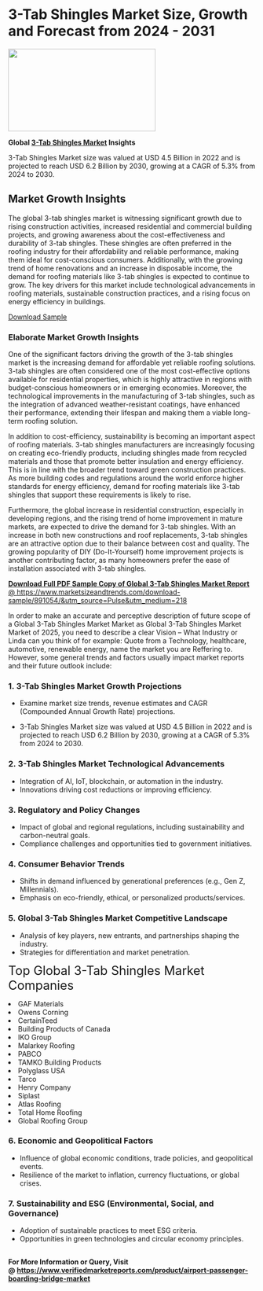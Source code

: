 <H1>3-Tab Shingles Market Size, Growth and Forecast from 2024 - 2031</H1><img class="aligncenter size-medium wp-image-584254" src="https://thirdeyenews.in/wp-content/uploads/2024/09/Global-Market-Research-300x168.jpeg" alt="" width="300" height="168" /><p><strong>Global&nbsp;<a href="https://www.marketsizeandtrends.com/download-sample/891054/&amp;utm_source=Pulse&amp;utm_medium=218">3-Tab Shingles Market</a> Insights</strong></p><p>3-Tab Shingles Market size was valued at USD 4.5 Billion in 2022 and is projected to reach USD 6.2 Billion by 2030, growing at a CAGR of 5.3% from 2024 to 2030.</p><p><h2>Market Growth Insights</h2> <p>The global 3-tab shingles market is witnessing significant growth due to rising construction activities, increased residential and commercial building projects, and growing awareness about the cost-effectiveness and durability of 3-tab shingles. These shingles are often preferred in the roofing industry for their affordability and reliable performance, making them ideal for cost-conscious consumers. Additionally, with the growing trend of home renovations and an increase in disposable income, the demand for roofing materials like 3-tab shingles is expected to continue to grow. The key drivers for this market include technological advancements in roofing materials, sustainable construction practices, and a rising focus on energy efficiency in buildings.</p> <p><a href="#">Download Sample</a></p> <h3>Elaborate Market Growth Insights</h3> <p>One of the significant factors driving the growth of the 3-tab shingles market is the increasing demand for affordable yet reliable roofing solutions. 3-tab shingles are often considered one of the most cost-effective options available for residential properties, which is highly attractive in regions with budget-conscious homeowners or in emerging economies. Moreover, the technological improvements in the manufacturing of 3-tab shingles, such as the integration of advanced weather-resistant coatings, have enhanced their performance, extending their lifespan and making them a viable long-term roofing solution.</p> <p>In addition to cost-efficiency, sustainability is becoming an important aspect of roofing materials. 3-tab shingles manufacturers are increasingly focusing on creating eco-friendly products, including shingles made from recycled materials and those that promote better insulation and energy efficiency. This is in line with the broader trend toward green construction practices. As more building codes and regulations around the world enforce higher standards for energy efficiency, demand for roofing materials like 3-tab shingles that support these requirements is likely to rise.</p> <p>Furthermore, the global increase in residential construction, especially in developing regions, and the rising trend of home improvement in mature markets, are expected to drive the demand for 3-tab shingles. With an increase in both new constructions and roof replacements, 3-tab shingles are an attractive option due to their balance between cost and quality. The growing popularity of DIY (Do-It-Yourself) home improvement projects is another contributing factor, as many homeowners prefer the ease of installation associated with 3-tab shingles.</p> <p><a href="#"></p><p><span class=""><strong>Download Full PDF Sample Copy of Global 3-Tab Shingles Market Report</strong> @ <a href="https://www.marketsizeandtrends.com/download-sample/891054/&amp;utm_source=Pulse&amp;utm_medium=218" target="_blank">https://www.marketsizeandtrends.com/download-sample/891054/&amp;utm_source=Pulse&amp;utm_medium=218</a></span></p><p>In order to make an accurate and perceptive description of future scope of a Global&nbsp;3-Tab Shingles Market Market as Global&nbsp;3-Tab Shingles Market Market of 2025, you need to describe a clear Vision &ndash; What Industry or Linda can you think of for example: Quote from a Technology, healthcare, automotive, renewable energy, name the market you are Reffering to. However, some general trends and factors usually impact market reports and their future outlook include:</p><h3>1.&nbsp;<strong>3-Tab Shingles Market Growth Projections</strong></h3><ul><li>Examine market size trends, revenue estimates and CAGR (Compounded Annual Growth Rate) projections.</li><li><p>3-Tab Shingles Market size was valued at USD 4.5 Billion in 2022 and is projected to reach USD 6.2 Billion by 2030, growing at a CAGR of 5.3% from 2024 to 2030.</p></li></ul><h3>2.&nbsp;<strong>3-Tab Shingles Market Technological Advancements</strong></h3><ul><li>Integration of AI, IoT, blockchain, or automation in the industry.</li><li>Innovations driving cost reductions or improving efficiency.</li></ul><h3>3.&nbsp;<strong>Regulatory and Policy Changes</strong></h3><ul><li>Impact of global and regional regulations, including sustainability and carbon-neutral goals.</li><li>Compliance challenges and opportunities tied to government initiatives.</li></ul><h3>4.&nbsp;<strong>Consumer Behavior Trends</strong></h3><ul><li>Shifts in demand influenced by generational preferences (e.g., Gen Z, Millennials).</li><li>Emphasis on eco-friendly, ethical, or personalized products/services.</li></ul><h3>5.&nbsp;<strong>Global 3-Tab Shingles Market Competitive Landscape</strong></h3><ul><li>Analysis of key players, new entrants, and partnerships shaping the industry.</li><li>Strategies for differentiation and market penetration.</li></ul><p data-pm-slice="1 1 []"><span style="color: inherit; font-family: inherit; font-size: 25px;">Top Global 3-Tab Shingles Market Companies</span></p><div class="" data-test-id=""><p><li>GAF Materials</li><li> Owens Corning</li><li> CertainTeed</li><li> Building Products of Canada</li><li> IKO Group</li><li> Malarkey Roofing</li><li> PABCO</li><li> TAMKO Building Products</li><li> Polyglass USA</li><li> Tarco</li><li> Henry Company</li><li> Siplast</li><li> Atlas Roofing</li><li> Total Home Roofing</li><li> Global Roofing Group</li></p></div><h3>6.&nbsp;<strong>Economic and Geopolitical Factors</strong></h3><ul><li>Influence of global economic conditions, trade policies, and geopolitical events.</li><li>Resilience of the market to inflation, currency fluctuations, or global crises.</li></ul><h3>7.&nbsp;<strong>Sustainability and ESG (Environmental, Social, and Governance)</strong></h3><ul><li>Adoption of sustainable practices to meet ESG criteria.</li><li>Opportunities in green technologies and circular economy principles.</li></ul><h2><strong style="font-size: 14px;">For More Information or Query, Visit @&nbsp;</strong><a style="background-color: #ffffff; font-size: 14px;" href="https://www.marketsizeandtrends.com/report/3-tab-shingles-market/" target="_blank">https://www.verifiedmarketreports.com/product/airport-passenger-boarding-bridge-market</a></h2>
